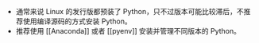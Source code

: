 - 通常来说 Linux 的发行版都预装了 Python，只不过版本可能比较滞后，不推荐使用编译源码的方式安装 Python。
- 推荐使用 [[Anaconda]] 或者 [[pyenv]] 安装并管理不同版本的 Python。